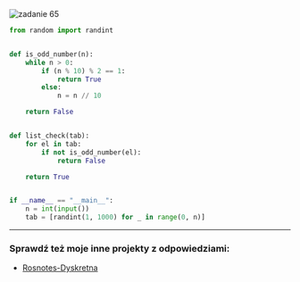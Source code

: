 <picture>
  <source srcset="../../srt/zbior_zadan/65.png" media="(prefers-color-scheme: light)">
  <source srcset="../../srt/zbior_zadan/black_65.png" media="(prefers-color-scheme: dark)">
  <img src="../../srt/zbior_zadan/black_65.png" alt="zadanie 65">
</picture>

```python
from random import randint


def is_odd_number(n):
    while n > 0:
        if (n % 10) % 2 == 1:
            return True
        else:
            n = n // 10

    return False


def list_check(tab):
    for el in tab:
        if not is_odd_number(el):
            return False

    return True


if __name__ == "__main__":
    n = int(input())
    tab = [randint(1, 1000) for _ in range(0, n)]

```

---
### Sprawdź też moje inne projekty z odpowiedziami:
- [Rosnotes-Dyskretna](https://github.com/kamilGie/Rosnotes-Dyskretna)
